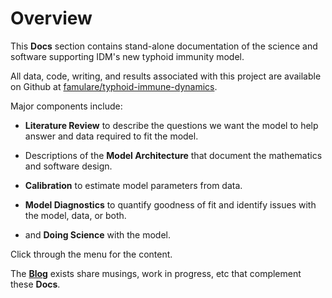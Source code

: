 # Overview

This **Docs** section contains stand-alone documentation of the science and software supporting IDM's new typhoid immunity model. 

All data, code, writing, and results associated with this project are available on Github at [famulare/typhoid-immune-dynamics](https://github.com/famulare/typhoid-immune-dynamics).

Major components include:

- **Literature Review** to describe the questions we want the model to help answer and data required to fit the model.

- Descriptions of the **Model Architecture** that document the mathematics and software design.

- **Calibration** to estimate model parameters from data.

- **Model Diagnostics** to quantify goodness of fit and identify issues with the model, data, or both.

- and **Doing Science** with the model.

Click through the menu for the content.

The [**Blog**](/blog) exists share musings, work in progress, etc that complement these **Docs**.